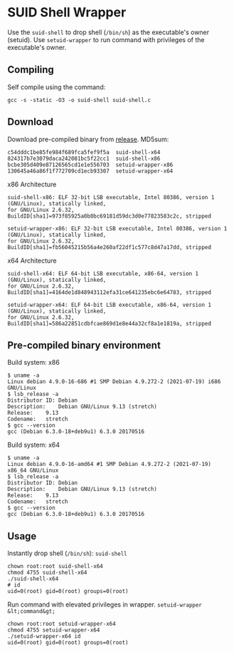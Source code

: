 # SUID Shell Wrapper
Use the `suid-shell` to drop shell (`/bin/sh`) as the executable's owner (setuid). Use `setuid-wrapper` to run command with privileges of  the executable's owner.

## Compiling
Self compile using the command:
```
gcc -s -static -O3 -o suid-shell suid-shell.c
```

## Download
Download pre-compiled binary from [release](https://github.com/IceM4nn/suid-shell-wrapper/releases). MD5sum:
```
c54dddc1be85fe984f689fca5fef9f5a  suid-shell-x64
824317b7e3079daca242081bc5f22cc1  suid-shell-x86
bcbe305d409e87126565cd1e1e556703  setuid-wrapper-x86
130645a46a86f1f772709cd1ecb93307  setuid-wrapper-x64
```

x86 Architecture
```
suid-shell-x86: ELF 32-bit LSB executable, Intel 80386, version 1 (GNU/Linux), statically linked,
for GNU/Linux 2.6.32, BuildID[sha1]=973f85925a0b0bc69181d59dc3d0e77823583c2c, stripped

setuid-wrapper-x86: ELF 32-bit LSB executable, Intel 80386, version 1 (GNU/Linux), statically linked,
for GNU/Linux 2.6.32, BuildID[sha1]=fb56045215b56a4e260af22df1c577c8d47a17dd, stripped
```

x64 Architecture
```
suid-shell-x64: ELF 64-bit LSB executable, x86-64, version 1 (GNU/Linux), statically linked,
for GNU/Linux 2.6.32, BuildID[sha1]=4164de1d848943112efa31ce641235ebc6e64783, stripped

setuid-wrapper-x64: ELF 64-bit LSB executable, x86-64, version 1 (GNU/Linux), statically linked,
for GNU/Linux 2.6.32, BuildID[sha1]=586a22851cdbfcae869d1e8e44a32cf8a1e1819a, stripped
```

## Pre-compiled binary environment
Build system: x86
```
$ uname -a
Linux debian 4.9.0-16-686 #1 SMP Debian 4.9.272-2 (2021-07-19) i686 GNU/Linux
$ lsb_release -a
Distributor ID:	Debian
Description:	Debian GNU/Linux 9.13 (stretch)
Release:	9.13
Codename:	stretch
$ gcc --version
gcc (Debian 6.3.0-18+deb9u1) 6.3.0 20170516
```
Build system: x64
```
$ uname -a
Linux debian 4.9.0-16-amd64 #1 SMP Debian 4.9.272-2 (2021-07-19) x86_64 GNU/Linux
$ lsb_release -a
Distributor ID:	Debian
Description:	Debian GNU/Linux 9.13 (stretch)
Release:	9.13
Codename:	stretch
$ gcc --version
gcc (Debian 6.3.0-18+deb9u1) 6.3.0 20170516
```

## Usage
Instantly drop shell (`/bin/sh`): `suid-shell`
```
chown root:root suid-shell-x64
chmod 4755 suid-shell-x64
./suid-shell-x64
# id
uid=0(root) gid=0(root) groups=0(root)
```

Run command with elevated privileges in wrapper. `setuid-wrapper &lt;command&gt;`
```
chown root:root setuid-wrapper-x64
chmod 4755 setuid-wrapper-x64
./setuid-wrapper-x64 id
uid=0(root) gid=0(root) groups=0(root)
```
